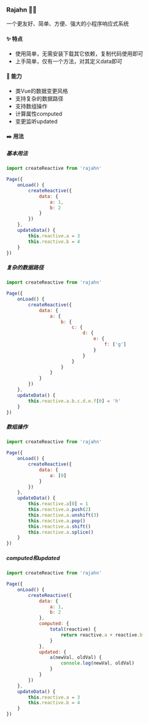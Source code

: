 ### Rajahn 💪🦁️

一个更友好、简单、方便、强大的小程序响应式系统

#### ✨ 特点
- 使用简单，无需安装下载其它依赖，复制代码使用即可
- 上手简单，仅有一个方法，对其定义data即可

#### 🔨 能力
- 类Vue的数据变更风格
- 支持复杂的数据路径
- 支持数组操作
- 计算属性computed
- 变更监听updated

#### ✒️ 用法

##### 基本用法
```javascript
import createReactive from 'rajahn'

Page({
    onLoad() {
        createReactive({
            data: {
                a: 1,
                b: 2
            }
        })
    },
    updateData() {
        this.reactive.a = 3
        this.reactive.b = 4
    }
})

```

##### 复杂的数据路径

```javascript
import createReactive from 'rajahn'

Page({
    onLoad() {
        createReactive({
            data: {
                a: {
                    b: {
                        c: {
                            d: {
                                e: {
                                    f: ['g']
                                }
                            }
                        }
                    }
                }
            }
        })
    },
    updateData() {
        this.reactive.a.b.c.d.e.f[0] = 'h'
    }
})

```

##### 数组操作

```javascript
import createReactive from 'rajahn'

Page({
    onLoad() {
        createReactive({
            data: {
                a: [0]
            }
        })
    },
    updateData() {
        this.reactive.a[0] = 1
        this.reactive.a.push(2)
        this.reactive.a.unshift(3)
        this.reactive.a.pop()
        this.reactive.a.shift()
        this.reactive.a.splice()
    }
})

```

##### computed和updated
```javascript
import createReactive from 'rajahn'

Page({
    onLoad() {
        createReactive({
            data: {
                a: 1,
                b: 2
            },
            computed: {
                total(reactive) {
                    return reactive.a + reactive.b
                }
            },
            updated: {
                a(newVal, oldVal) {
                    console.log(newVal, oldVal)
                }
            }
        })
    },
    updateData() {
        this.reactive.a = 3
        this.reactive.b = 4
    }
})

```